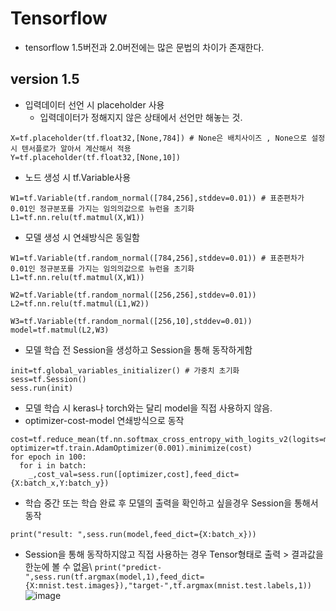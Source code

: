 # Tensorflow
- tensorflow 1.5버전과 2.0버전에는 많은 문법의 차이가 존재한다.
## version 1.5
- 입력데이터 선언 시 placeholder 사용 
  - 입력데이터가 정해지지 않은 상태에서 선언만 해놓는 것.
```
X=tf.placeholder(tf.float32,[None,784]) # None은 배치사이즈 , None으로 설정시 텐서플로가 알아서 계산해서 적용
Y=tf.placeholder(tf.float32,[None,10])
```
- 노드 생성 시 tf.Variable사용 
```
W1=tf.Variable(tf.random_normal([784,256],stddev=0.01)) # 표준편차가 0.01인 정규분포를 가지는 임의의값으로 뉴런을 초기화
L1=tf.nn.relu(tf.matmul(X,W1))
```
- 모델 생성 시 연쇄방식은 동일함
```
W1=tf.Variable(tf.random_normal([784,256],stddev=0.01)) # 표준편차가 0.01인 정규분포를 가지는 임의의값으로 뉴런을 초기화
L1=tf.nn.relu(tf.matmul(X,W1))

W2=tf.Variable(tf.random_normal([256,256],stddev=0.01))
L2=tf.nn.relu(tf.matmul(L1,W2))

W3=tf.Variable(tf.random_normal([256,10],stddev=0.01))
model=tf.matmul(L2,W3)
```
- 모델 학습 전 Session을 생성하고 Session을 통해 동작하게함
```
init=tf.global_variables_initializer() # 가중치 초기화
sess=tf.Session()
sess.run(init)
```
- 모델 학습 시 keras나 torch와는 달리 model을 직접 사용하지 않음.
- optimizer-cost-model 연쇄방식으로 동작
```
cost=tf.reduce_mean(tf.nn.softmax_cross_entropy_with_logits_v2(logits=model,labels=Y))
optimizer=tf.train.AdamOptimizer(0.001).minimize(cost)
for epoch in 100:
  for i in batch:
    _,cost_val=sess.run([optimizer,cost],feed_dict={X:batch_x,Y:batch_y})
```
- 학습 중간 또는 학습 완료 후 모델의 출력을 확인하고 싶을경우 Session을 통해서 동작
```
print("result: ",sess.run(model,feed_dict={X:batch_x}))
```
- Session을 통해 동작하지않고 직접 사용하는 경우 Tensor형태로 출력 > 결과값을 한눈에 볼 수 없음\ 
 ```print("predict-",sess.run(tf.argmax(model,1),feed_dict={X:mnist.test.images}),"target-",tf.argmax(mnist.test.labels,1))``` \
![image](https://user-images.githubusercontent.com/70633080/126263666-0ea96684-b4e4-4a01-9531-af1fea5cc934.png)
